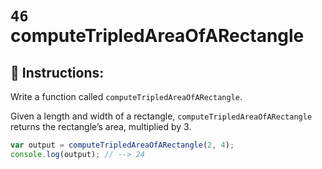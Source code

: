 # `46` computeTripledAreaOfARectangle

## 📝 Instructions:

Write a function called `computeTripledAreaOfARectangle`.

Given a length and width of a rectangle, `computeTripledAreaOfARectangle` returns the rectangle’s area, multiplied by 3.


```Javascript
var output = computeTripledAreaOfARectangle(2, 4);
console.log(output); // --> 24
```